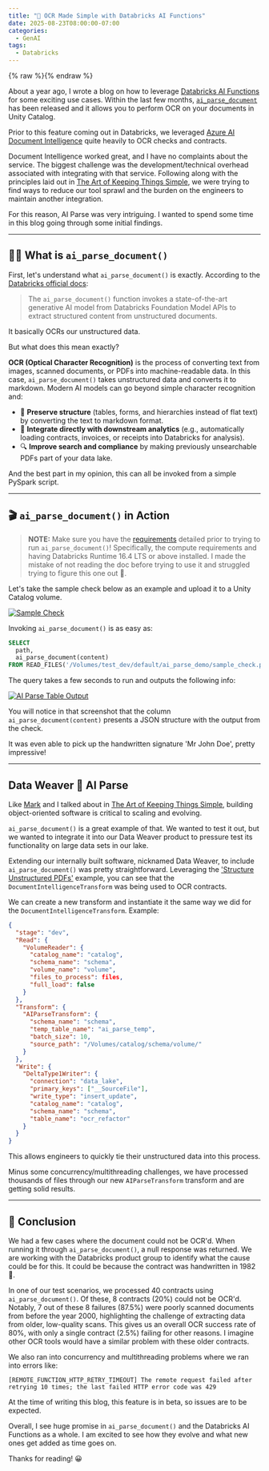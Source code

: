 ```yaml
---
title: "📖 OCR Made Simple with Databricks AI Functions"
date: 2025-08-23T08:00:00-07:00
categories:
  - GenAI
tags:
  - Databricks
---
```


{% raw %}<img src="/blog/assets/images/blog_images/ocr-made-simple-with-databricks-ai-functions/blog_image.png" alt="">{% endraw %}

About a year ago, I wrote a blog on how to leverage [Databricks AI Functions](https://www.linkedin.com/posts/conner-schiissler_i-had-the-opportunity-to-leverage-databricks-activity-7241937445884194816-P2TG?utm_source=share&utm_medium=member_desktop&rcm=ACoAACXEibYBngZiCRvQiwlsg8p1A85--baPNfw) for some exciting use cases. Within the last few months, [`ai_parse_document`](https://learn.microsoft.com/en-us/azure/databricks/sql/language-manual/functions/ai_parse_document) has been released and it allows you to perform OCR on your documents in Unity Catalog.

Prior to this feature coming out in Databricks, we leveraged [Azure AI Document Intelligence](https://learn.microsoft.com/en-us/azure/ai-services/document-intelligence/overview?view=doc-intel-4.0.0_) quite heavily to OCR checks and contracts.

Document Intelligence worked great, and I have no complaints about the service. The biggest challenge was the development/technical overhead associated with integrating with that service. Following along with the principles laid out in [The Art of Keeping Things Simple](https://www.linkedin.com/posts/conner-schiissler_dataengineering-platformengineering-databricks-activity-7312458737800069120-1YMf?utm_source=share&utm_medium=member_desktop&rcm=ACoAACXEibYBngZiCRvQiwlsg8p1A85--baPNfw), we were trying to find ways to reduce our tool sprawl and the burden on the engineers to maintain another integration.

For this reason, AI Parse was very intriguing. I wanted to spend some time in this blog going through some initial findings.

---

## 🤷‍♂️ What is `ai_parse_document()`

First, let's understand what `ai_parse_document()` is exactly. According to the [Databricks official docs](https://learn.microsoft.com/en-us/azure/databricks/sql/language-manual/functions/ai_parse_document):

> The `ai_parse_document()` function invokes a state-of-the-art generative AI model from Databricks Foundation Model APIs to extract structured content from unstructured documents.

It basically OCRs our unstructured data.

But what does this mean exactly?

**OCR (Optical Character Recognition)** is the process of converting text from images, scanned documents, or PDFs into machine-readable data. In this case, `ai_parse_document()` takes unstructured data and converts it to markdown. Modern AI models can go beyond simple character recognition and:

- 📑 **Preserve structure** (tables, forms, and hierarchies instead of flat text) by converting the text to markdown format.
- 🤝 **Integrate directly with downstream analytics** (e.g., automatically loading contracts, invoices, or receipts into Databricks for analysis).
- 🔍 **Improve search and compliance** by making previously unsearchable PDFs part of your data lake.

And the best part in my opinion, this can all be invoked from a simple PySpark script.

---

## 🎬 `ai_parse_document()` in Action

> **NOTE:** Make sure you have the [requirements](https://learn.microsoft.com/en-us/azure/databricks/sql/language-manual/functions/ai_parse_document#requirements) detailed prior to trying to run `ai_parse_document()`! Specifically, the compute requirements and having Databricks Runtime 16.4 LTS or above installed. I made the mistake of not reading the doc before trying to use it and struggled trying to figure this one out 🤣.

Let's take the sample check below as an example and upload it to a Unity Catalog volume.

[![Sample Check](/blog/assets/images/blog_images/ocr-made-simple-with-databricks-ai-functions/sample_check.png)](/blog/assets/images/blog_images/ocr-made-simple-with-databricks-ai-functions/sample_check.png)

Invoking `ai_parse_document()` is as easy as:

```sql
SELECT
  path,
  ai_parse_document(content)
FROM READ_FILES('/Volumes/test_dev/default/ai_parse_demo/sample_check.png', format => 'binaryFile');
```

The query takes a few seconds to run and outputs the following info:

[![AI Parse Table Output](/blog/assets/images/blog_images/ocr-made-simple-with-databricks-ai-functions/ai_parse_table_output.png)](/blog/assets/images/blog_images/ocr-made-simple-with-databricks-ai-functions/ai_parse_table_output.png)

You will notice in that screenshot that the column `ai_parse_document(content)` presents a JSON structure with the output from the check.

It was even able to pick up the handwritten signature 'Mr John Doe', pretty impressive!

---

## Data Weaver 🤝 AI Parse

Like [Mark](https://www.linkedin.com/in/mark-van-der-linden-30798811/) and I talked about in [The Art of Keeping Things Simple](https://schiiss.github.io/blog/data/the-art-of-keeping-things-simple/#-code-standards-writing-maintainable-data-pipelines), building object-oriented software is critical to scaling and evolving.

`ai_parse_document()` is a great example of that. We wanted to test it out, but we wanted to integrate it into our Data Weaver product to pressure test its functionality on large data sets in our lake.

Extending our internally built software, nicknamed Data Weaver, to include `ai_parse_document()` was pretty straightforward. Leveraging the ['Structure Unstructured PDFs'](https://schiiss.github.io/blog/data/the-art-of-keeping-things-simple/#ingest-from-sql) example, you can see that the `DocumentIntelligenceTransform` was being used to OCR contracts.

We can create a new transform and instantiate it the same way we did for the `DocumentIntelligenceTransform`. Example:

```json
{
  "stage": "dev",
  "Read": {
    "VolumeReader": {
      "catalog_name": "catalog",
      "schema_name": "schema",
      "volume_name": "volume",
      "files_to_process": files,
      "full_load": false
    }
  },
  "Transform": {
    "AIParseTransform": {
      "schema_name": "schema",
      "temp_table_name": "ai_parse_temp",
      "batch_size": 10,
      "source_path": "/Volumes/catalog/schema/volume/"
    }
  },
  "Write": {
    "DeltaType1Writer": {
      "connection": "data_lake",
      "primary_keys": ["__SourceFile"],
      "write_type": "insert_update",
      "catalog_name": "catalog",
      "schema_name": "schema",
      "table_name": "ocr_refactor"
    }
  }
}
```

This allows engineers to quickly tie their unstructured data into this process.

Minus some concurrency/multithreading challenges, we have processed thousands of files through our new `AIParseTransform` transform and are getting solid results.

---

## 🥳 Conclusion

We had a few cases where the document could not be OCR'd. When running it through `ai_parse_document()`, a null response was returned. We are working with the Databricks product group to identify what the cause could be for this. It could be because the contract was handwritten in 1982 🤣.

In one of our test scenarios, we processed 40 contracts using `ai_parse_document()`. Of these, 8 contracts (20%) could not be OCR'd. Notably, 7 out of these 8 failures (87.5%) were poorly scanned documents from before the year 2000, highlighting the challenge of extracting data from older, low-quality scans. This gives us an overall OCR success rate of 80%, with only a single contract (2.5%) failing for other reasons. I imagine other OCR tools would have a similar problem with these older contracts.

We also ran into concurrency and multithreading problems where we ran into errors like:

```
[REMOTE_FUNCTION_HTTP_RETRY_TIMEOUT] The remote request failed after retrying 10 times; the last failed HTTP error code was 429
```

At the time of writing this blog, this feature is in beta, so issues are to be expected.

Overall, I see huge promise in `ai_parse_document()` and the Databricks AI Functions as a whole. I am excited to see how they evolve and what new ones get added as time goes on.

Thanks for reading! 😀
